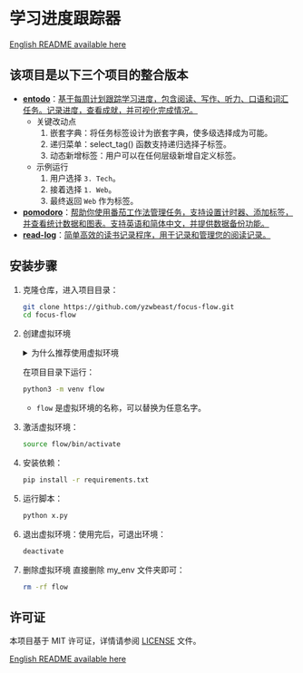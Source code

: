 # 学习进度跟踪器

[English README available here](README.md)

## 该项目是以下三个项目的整合版本
- **[entodo](https://github.com/yzwbeast/entodo)**：[基于每周计划跟踪学习进度，包含阅读、写作、听力、口语和词汇任务。记录进度，查看成就，并可视化完成情况。](https://github.com/yzwbeast/entodo/blob/main/README.md)
   - 关键改动点
     1. 嵌套字典：将任务标签设计为嵌套字典，使多级选择成为可能。
     2. 递归菜单：select_tag() 函数支持递归选择子标签。
     3. 动态新增标签：用户可以在任何层级新增自定义标签。
   - 示例运行
     1. 用户选择 `3. Tech`。
     2. 接着选择 `1. Web`。
     3. 最终返回 `Web` 作为标签。
- **[pomodoro](https://github.com/yzwbeast/pomodoro)**：[帮助你使用番茄工作法管理任务，支持设置计时器、添加标签，并查看统计数据和图表。支持英语和简体中文，并提供数据备份功能。](https://github.com/yzwbeast/pomodoro/blob/main/README.md)
- **[read-log](https://github.com/yzwbeast/read-log)**：[简单高效的读书记录程序，用于记录和管理您的阅读记录。](https://github.com/yzwbeast/read-log/blob/main/README.md)

## 安装步骤
1. 克隆仓库，进入项目目录：
   ```bash
   git clone https://github.com/yzwbeast/focus-flow.git
   cd focus-flow
   ```

1. 创建虚拟环境

   <details>
   <summary>为什么推荐使用虚拟环境</summary>

   >当你遇到 “**externally-managed-environment**” 错误时，可能是操作系统 使用 APT 安装的 Python 版本对系统环境进行了严格管理，防止用户通过 pip 修改系统级的 Python 包。<br />
   >要解决这个问题，**推荐方法**：<br />使用虚拟环境是最干净、安全的方法。它不会影响系统的 Python 环境，同时方便你自由管理依赖。
   </details>

   在项目目录下运行：
   ```bash
   python3 -m venv flow
   ```
   - `flow` 是虚拟环境的名称，可以替换为任意名字。
2. 激活虚拟环境：
   ```bash
   source flow/bin/activate
   ```
3. 安装依赖：
   ```bash
   pip install -r requirements.txt
   ```
4. 运行脚本：
   ```bash
   python x.py
   ```
5. 退出虚拟环境：使用完后，可退出环境：
   ```bash
   deactivate 
   ```
6. 删除虚拟环境
直接删除 my_env 文件夹即可：
   ```bash
   rm -rf flow
   ```

## 许可证
本项目基于 MIT 许可证，详情请参阅 [LICENSE](LICENSE) 文件。

[English README available here](README.md)
